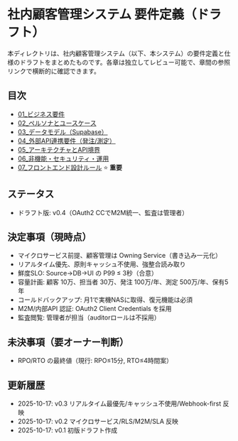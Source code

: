 # 社内顧客管理システム 要件定義（ドラフト）

本ディレクトリは、社内顧客管理システム（以下、本システム）の要件定義と仕様のドラフトをまとめたものです。各章は独立してレビュー可能で、章間の参照リンクで横断的に確認できます。

## 目次
- [01_ビジネス要件](./01_business_requirements.md)
- [02_ペルソナとユースケース](./02_personas_use_cases.md)
- [03_データモデル（Supabase）](./03_data_model_supabase.md)
- [04_外部API連携要件（発注/測定）](./04_external_api_integration.md)
- [05_アーキテクチャとAPI境界](./05_architecture.md)
- [06_非機能・セキュリティ・運用](./06_nonfunctional_security_ops.md)
- [07_フロントエンド設計ルール](./07_frontend_design_rules.md) ⭐ **重要**

## ステータス
- ドラフト版: v0.4（OAuth2 CCでM2M統一、監査は管理者）

## 決定事項（現時点）
- マイクロサービス前提、顧客管理は Owning Service（書き込み一元化）
- リアルタイム優先、原則キャッシュ不使用、強整合読み取り
- 鮮度SLO: Source→DB→UI の P99 ≤ 3秒（合意）
- 容量計画: 顧客 10万、担当者 30万、発注 100万/年、測定 500万/年、保有5年
- コールドバックアップ: 月1で実機NASに取得、復元機能は必須
- M2M/内部API 認証: OAuth2 Client Credentials を採用
- 監査閲覧: 管理者が担当（auditorロールは不採用）

## 未決事項（要オーナー判断）
- RPO/RTO の最終値（現行: RPO≤15分, RTO≤4時間案）

## 更新履歴
- 2025-10-17: v0.3 リアルタイム最優先/キャッシュ不使用/Webhook-first 反映
- 2025-10-17: v0.2 マイクロサービス/RLS/M2M/SLA 反映
- 2025-10-17: v0.1 初版ドラフト作成
